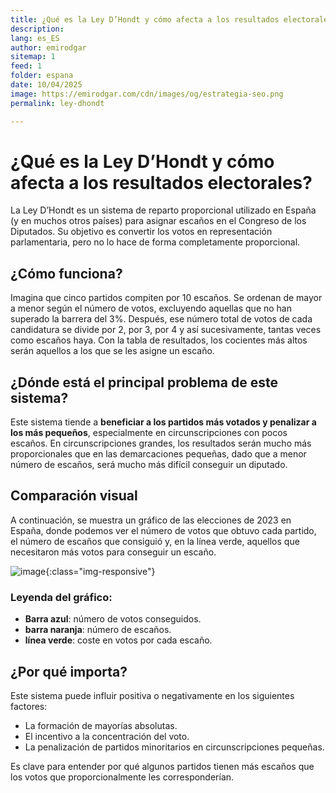 ```yaml
---
title: ¿Qué es la Ley D’Hondt y cómo afecta a los resultados electorales?
description: 
lang: es_ES
author: emirodgar
sitemap: 1
feed: 1
folder: espana
date: 10/04/2025
image: https://emirodgar.com/cdn/images/og/estrategia-seo.png
permalink: ley-dhondt

---
```


# ¿Qué es la Ley D’Hondt y cómo afecta a los resultados electorales?

La Ley D’Hondt es un sistema de reparto proporcional utilizado en España (y en muchos otros países) para asignar escaños en el Congreso de los Diputados. Su objetivo es convertir los votos en representación parlamentaria, pero no lo hace de forma completamente proporcional.

## ¿Cómo funciona?

Imagina que cinco partidos compiten por 10 escaños. Se ordenan de mayor a menor según el número de votos, excluyendo aquellas que no han superado la barrera del 3%. 
Después, ese número total de votos de cada candidatura se divide por 2, por 3, por 4 y así sucesivamente, tantas veces como escaños haya. Con la tabla de resultados, los cocientes más altos serán aquellos a los que se les asigne un escaño.

## ¿Dónde está el principal problema de este sistema?

Este sistema tiende a **beneficiar a los partidos más votados y penalizar a los más pequeños**, especialmente en circunscripciones con pocos escaños.
En circunscripciones grandes, los resultados serán mucho más proporcionales que en las demarcaciones pequeñas, dado que a menor número de escaños, será mucho más difícil conseguir un diputado.


## Comparación visual

A continuación, se muestra un gráfico de las elecciones de 2023 en España, donde podemos ver el número de votos que obtuvo cada partido, el número de escaños que consiguió y, en la línea verde, aquellos que necesitaron más votos para conseguir un escaño.

![image](https://github.com/user-attachments/assets/cd53707d-d952-42f8-a1ac-17833b4114de){:class="img-responsive"}


### Leyenda del gráfico:

- **Barra azul**: número de votos conseguidos.
- **barra naranja**: número de escaños.
- **línea verde**: coste en votos por cada escaño.

## ¿Por qué importa?

Este sistema puede influir positiva o negativamente en los siguientes factores:

- La formación de mayorías absolutas.
- El incentivo a la concentración del voto.
- La penalización de partidos minoritarios en circunscripciones pequeñas.

Es clave para entender por qué algunos partidos tienen más escaños que los votos que proporcionalmente les corresponderían.

